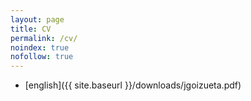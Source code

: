 ```yaml
---
layout: page
title: CV
permalink: /cv/
noindex: true
nofollow: true
---
```


* [english]({{ site.baseurl }}/downloads/jgoizueta.pdf)
